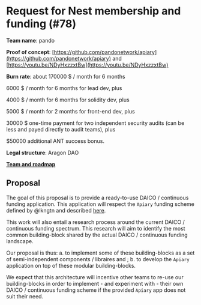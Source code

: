 # Request for Nest membership and funding (#78)

**Team name**: pando

**Proof of concept**: [https://github.com/pandonetwork/apiary](https://github.com/pandonetwork/apiary) and [https://youtu.be/NDyHxzzxtBw](https://youtu.be/NDyHxzzxtBw)

**Burn rate**: about 170000 $ / month for 6 months

6000 $ / month for 6 months for lead dev, plus

4000 $ / month for 6 months for solidity dev, plus

5000 $ / month for 2 months for front-end dev, plus

30000 $ one-time payment for two independent security audits (can be less and payed directly to audit teams), plus

$50000 additional ANT success bonus.

**Legal structure**: Aragon DAO

**[Team and roadmap](x/files)**


## Proposal

The goal of this proposal is to provide a ready-to-use DAICO / continuous funding application. This application will respect the `Apiary` funding scheme defined by @lkngtn and described [here](https://github.com/1Hive/Apiary).

This work will also entail a research process around the current DAICO / continuous funding spectrum. This research will aim to identify the most common building-block shared by the actual DAICO / continuous funding landscape.

Our proposal is thus: a. to implement some of these building-blocks as a set of semi-independent components / libraires and ; b. to develop the `Apiary` application on top of these modular building-blocks.

We expect that this architecture will incentive other teams to re-use our building-blocks in order to implement - and experiment with - their own DAICO / continuous funding scheme if the provided `Apiary` app does not suit their need.
